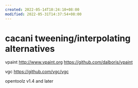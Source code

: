 ```yaml
---
created: 2022-05-14T10:24:10+08:00
modified: 2022-05-31T14:37:54+08:00
---
```


# cacani tweening/interpolating alternatives

vpaint
http://www.vpaint.org
https://github.com/dalboris/vpaint

vgc
https://github.com/vgc/vgc

opentoolz v1.4 and later
